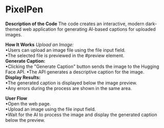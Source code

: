 # PixelPen
   
**Description of the Code**
The code creates an interactive, modern dark-themed web application for generating AI-based captions for uploaded images.  
   
**How It Works**
_Upload an Image:_  
•Users can upload an image file using the file input field.   
•The selected file is previewed in the #preview element.  
**Generate Caption:**  
•Clicking the "Generate Caption" button sends the image to the Hugging Face API.
•The API generates a descriptive caption for the image.  
**Display Results:**  
•The generated caption is displayed below the image preview.  
•Any errors during the process are shown in the same area.  

**User Flow**  
•Open the web page.  
•Upload an image using the file input field.  
•Wait for the AI to process the image and display the generated caption below the preview.  
